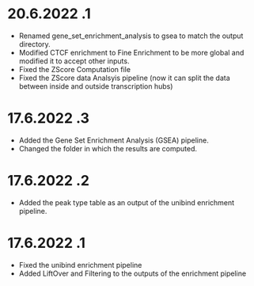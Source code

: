 # 20.6.2022 .1
- Renamed gene_set_enrichment_analysis to gsea to match the output directory.
- Modified CTCF enrichment to Fine Enrichment to be more global and modified it to accept other inputs.
- Fixed the ZScore Computation file
- Fixed the ZScore data Analsyis pipeline (now it can split the data between inside and outside transcription hubs)
# 17.6.2022 .3
- Added the Gene Set Enrichment Analysis (GSEA) pipeline.
- Changed the folder in which the results are computed.

# 17.6.2022 .2
- Added the peak type table as an output of the unibind enrichment pipeline.

# 17.6.2022 .1
- Fixed the unibind enrichment pipeline
- Added LiftOver and Filtering to the outputs of the enrichment pipeline